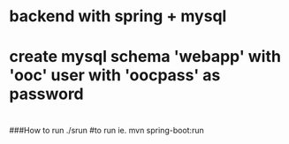 #
# backend with spring + mysql
# create mysql schema 'webapp' with 'ooc' user with 'oocpass' as password
#

###How to run
./srun #to run ie. mvn spring-boot:run
